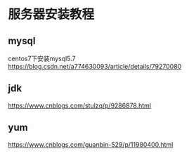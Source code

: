 # 服务器安装教程

## mysql

  centos7下安装mysql5.7 https://blog.csdn.net/a774630093/article/details/79270080





## jdk

https://www.cnblogs.com/stulzq/p/9286878.html



## yum

https://www.cnblogs.com/guanbin-529/p/11980400.html